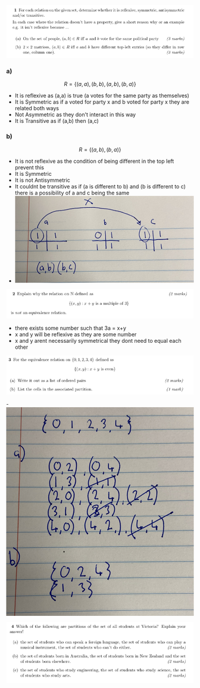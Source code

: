![Question 1](images/A3Q1.png)

### a)
$$R = \{(a,a),(b,b),(a,b),(b,a)\}$$
- It is reflexive as (a,a) is true (a votes for the same party as themselves)
- It is Symmetric as if a voted for party x and b voted for party x they are related both ways
- Not Asymmetric as they don't interact in this way
- It is Transitive as if (a,b) then (a,c)


### b)
$$ R = \{(a,b),(b,a)\} $$
- It is not reflexive as the condition of being different in the top left prevent this 
- It is Symmetric
- It is not Antisymmetric
- It couldnt be transitive as if (a is different to b) and (b is different to c) there is a possibility of a and c being the same
- ![example](/images/IMG_5025.jpeg) 
    

![Question 2](images/A3Q2.png)

- there exists some number such that 3a = x+y
- x and y will be reflexive as they are some number
- x and y arent necessarily symmetrical they dont need to equal each other

![Question 3](images/A3Q3.png)

  -![My Answer](images/IMG_5026.jpeg) 

![Question 4](images/A3Q4.png)
